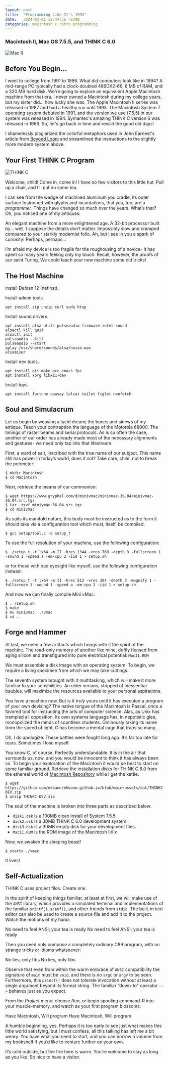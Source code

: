 ```yaml
---
layout: post
title:  "Programming Like It's 1993"
date:   2024-03-01 12:44:36 -0300
categories: macintosh c retro programming
---
```

### Macintosh II, Mac OS 7.5.5, and THINK C 6.0

![Mac II](/assets/img/dither_it_mac2.jpg "Mac II")

## Before You Begin...

I went to college from 1991 to 1996. What did computers look like in 1994? A mid-range PC typically had a clock-doubled 486DX2-66, 8 MB of RAM, and a 320 MB hard disk. We're going to explore an equivalent Apple Macintosh machine from that era. I never owned a Macintosh during my college years, but my sister did... how lucky she was. The Apple Macintosh II series was released in 1987 and had a healthy run until 1993. The Macintosh System 7 operating system debuted in 1991, and the version we use (7.5.5) in our system was released in 1994. Symantec's amazing THINK C version 6 was released in 1993. So, let's go back in time and revisit the good old days!

I shamelessly plagiarized the colorful metaphors used in John Earnest's article from [Beyond Loom](https://beyondloom.com/blog/thinkc.html) and streamlined the instructions to the slightly more modern system above.

## Your First THINK C Program

![THINK C](/assets/img/thinkc.gif "THINK C")

Welcome, child! Come in, come in! I have so few visitors to this little hut. Pull up a chair, and I’ll put on some tea.

I can see from the wedge of machined aluminum you cradle, its outer surface festooned with glyphs and incantations, that you, too, are a *programmer*. Things have changed so much over the years. What’s that? Oh, you noticed one of my antiques:

An elegant machine from a more enlightened age. A 32-bit processor built by… well, I suppose the details don’t matter. Impossibly slow and cramped compared to your starkly modernist folio. Ah, but I see in you a spark of curiosity! Perhaps, perhaps…

I’m afraid my device is too fragile for the roughousing of a novice- it has spent so many years feeling only my touch. Recall, however, the proofs of our saint Turing. We could teach your new machine some old tricks!

## The Host Machine

Install Debian 12 (netinst).

Install admin tools.
```
apt install zip unzip curl sudo htop 
```

Install sound drivers.
```
apt install alsa-utils pulseaudio firmware-intel-sound
alsactl kill quit
alsactl init
pulseaudio --kill
pulseaudio --start
aplay /usr/share/sounds/alsa/noise.wav
alsamixer
```

Install dev tools.
```
apt install git make gcc emacs fpc
apt install xorg libx11-dev
```

Install toys.
```
apt install fortune cowsay lolcat toilet figlet neofetch
```

## Soul and Simulacrum

Let us begin by weaving a lucid dream; the bones and sinews of my antique. Teach your contraption the language of the Motorola 68000. The timings of raster beams and serial protocols. As is so often the case, another of our order has already made most of the necessary alignments and gestures- we need only tap into that lifestream.

First, a ward of salt, inscribed with the true name of our subject. This name still has power in today’s world, does it not? Take care, child, not to break the perimeter:
```
$ mkdir Macintosh
$ cd Macintosh
```
Next, retrieve the means of our communion:
```
$ wget https://www.gryphel.com/d/minivmac/minivmac-36.04/minivmac-36.04.src.tgz
$ tar -zxvf minivmac-36.04.src.tgz
$ cd minivmac
```
As suits its manifold nature, this body must be instructed as to the form it should take via a configuration tool which must, itself, be compiled.
```
$ gcc setup/tool.c -o setup_t
```
To use the full resolution of your  machine, use the following configuration:
```
$ ./setup_t -t lx64 -m II -hres 1344 -vres 768 -depth 3 -fullscreen 1 -sound 1 -speed a -em-cpu 2 -iid 1 > setup.sh
```
or for those with bad eyesight like myself, use the following configuration instead:
```
$ ./setup_t -t lx64 -m II -hres 512 -vres 384 -depth 3 -magnify 1 -fullscreen 1 -sound 1 -speed a -em-cpu 2 -iid 1 > setup.sh
```
And now we can finally compile Mini vMac:
```
$ . /setup.sh
$ make
$ mv minivmac ../vmac
$ cd ..
```

## Forge and Hammer

At last, we need a few artifacts which brings with it the spirit of the machine. The read-only memory of another like mine, deftly flensed from aging silicon and transfigured into pure electrical potential: `MacII.ROM`

We must assemble a disk image with an operating system. To begin, we require a living specimen from which we may take cuttings.

The seventh system brought with it multitasking, which will make it more familiar to your sensibilities. An older version, stripped of inessential baubles, will maximize the resources available to your personal aspirations.

You have a machine now. But is it *truly* yours until it has executed a program of your own devising? The native tongue of the Macintosh is Pascal, once a favored tool for instructing the arts of computer science. Alas, as Unix has trampled all opposition, its own systems language has, in nepotistic glee, monopolized the minds of countless students. Ominously taking its name from the speed of light, C has become a mental cage that traps so many…

Oh, I do apologize. These battles were fought long ago. It’s far too late for tears. Sometimes I lose myself.

You know C, of course. Perfectly understandable. It is in the air that surrounds us, now, and you would be innocent to think it has always been so. To begin your exploration of the Macintosh it would be best to start on some familiar ground. Retrieve the installation disks for THINK C 6.0 from the ethereal world of [Macintosh Repository](https://macintoshgarden.org/apps/symantec-think-c-60) while I get the kettle.

```
$ wget https://github.com/ekbann/ekbann.github.io/blob/main/assets/dat/THINKC-DEV.zip
$ unzip THINKC-DEV.zip
```
The soul of the machine is broken into three parts as described below:

- `disk1.dsk` is a 100MB clean install of System 7.5.5.
- `disk2.dsk` is a 30MB THINK C 6.0 development system.
- `disk3.dsk` is a 30MB empty disk for your development files.
- `MacII.ROM` is the ROM image of the Macintosh II/IIx

Now, we awaken the sleeping beast!
```
$ startx ./vmac
```

It lives!

## Self-Actualization

THINK C uses project files. Create one.

In the spirit of keeping things familiar, at least at first, we will make use of the `ANSI` library, which provides a simulated terminal and implementations of the familiar `printf()`, `scanf()`, and other friends from `stdio`. The built-in text editor can also be used to create a source file and add it to the project. Watch the motions of my hand:

No need to feel ANSI; your tea is ready
No need to feel ANSI; your tea is ready

Then you need only compose a completely ordinary C89 program, with no strange tricks or idioms whatsoever:

No lies, only fibs
No lies, only fibs

Observe that even from within the warm embrace of `ANSI` compatibility the signature of `main` must be `void`, and there is no `argc` or `argv` to be seen. Furthermore, this `printf()` does not tolerate invocation without at least a single argument beyond its format string. The familiar “down-to” operator `-->` behaves just as you expect.

From the *Project* menu, choose *Run*, or begin spooling command-R into your muscle-memory, and watch as your first program blossoms:

Have Macintosh, Will program
Have Macintosh, Will program

A humble beginning, yes. Perhaps it is too early to see just what makes this little world satisfying, but I must confess, all this talking has left me a bit weary. You have what you need to start, and you can borrow a volume from my bookshelf if you’d like to venture further on your own.

It’s cold outside, but the fire here is warm. You’re welcome to stay as long as you like. So nice to have a visitor.
